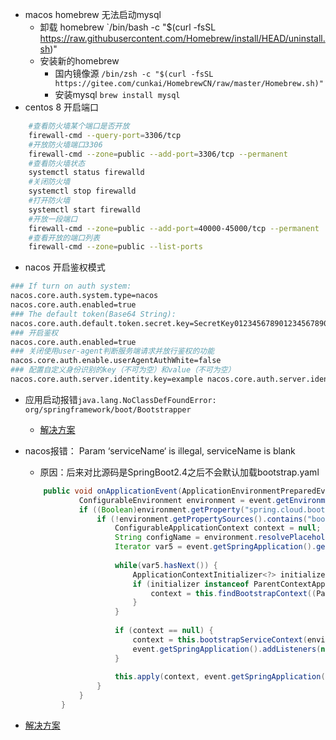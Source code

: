 
- macos homebrew 无法启动mysql
	- 卸载 homebrew `/bin/bash -c "$(curl -fsSL https://raw.githubusercontent.com/Homebrew/install/HEAD/uninstall.sh)"
	- 安装新的homebrew
		- 国内镜像源 `/bin/zsh -c "$(curl -fsSL https://gitee.com/cunkai/HomebrewCN/raw/master/Homebrew.sh)"`
		- 安装mysql `brew install mysql`
- centos 8 开启端口
	
```sh
	#查看防火墙某个端口是否开放
	firewall-cmd --query-port=3306/tcp
	#开放防火墙端口3306
	firewall-cmd --zone=public --add-port=3306/tcp --permanent
	#查看防火墙状态
	systemctl status firewalld
	#关闭防火墙
	systemctl stop firewalld
	#打开防火墙
	systemctl start firewalld
	#开放一段端口
	firewall-cmd --zone=public --add-port=40000-45000/tcp --permanent
	#查看开放的端口列表
	firewall-cmd --zone=public --list-ports
```

- nacos 开启鉴权模式

```sh
### If turn on auth system: 
nacos.core.auth.system.type=nacos 
nacos.core.auth.enabled=true
### The default token(Base64 String): 
nacos.core.auth.default.token.secret.key=SecretKey012345678901234567890123456789012345678901234567890123456789
### 开启鉴权 
nacos.core.auth.enabled=true 
### 关闭使用user-agent判断服务端请求并放行鉴权的功能 
nacos.core.auth.enable.userAgentAuthWhite=false 
### 配置自定义身份识别的key（不可为空）和value（不可为空）
nacos.core.auth.server.identity.key=example nacos.core.auth.server.identity.value=example
```

- 应用启动报错`java.lang.NoClassDefFoundError: org/springframework/boot/Bootstrapper`
	- [解决方案](https://cloud.tencent.com/developer/article/2101701)

- nacos报错： Param ‘serviceName‘ is illegal, serviceName is blank
	- 原因：后来对比源码是SpringBoot2.4之后不会默认加载bootstrap.yaml
	```java
		public void onApplicationEvent(ApplicationEnvironmentPreparedEvent event) {
		        ConfigurableEnvironment environment = event.getEnvironment();
		        if ((Boolean)environment.getProperty("spring.cloud.bootstrap.enabled", Boolean.class, true)) {
		            if (!environment.getPropertySources().contains("bootstrap")) {
		                ConfigurableApplicationContext context = null;
		                String configName = environment.resolvePlaceholders("${spring.cloud.bootstrap.name:bootstrap}");
		                Iterator var5 = event.getSpringApplication().getInitializers().iterator();
		
		                while(var5.hasNext()) {
		                    ApplicationContextInitializer<?> initializer = (ApplicationContextInitializer)var5.next();
		                    if (initializer instanceof ParentContextApplicationContextInitializer) {
		                        context = this.findBootstrapContext((ParentContextApplicationContextInitializer)initializer, configName);
		                    }
		                }
		
		                if (context == null) {
		                    context = this.bootstrapServiceContext(environment, event.getSpringApplication(), configName);
		                    event.getSpringApplication().addListeners(new ApplicationListener[]{new BootstrapApplicationListener.CloseContextOnFailureApplicationListener(context)});
		                }
		
		                this.apply(context, event.getSpringApplication(), environment);
		            }
		        }
		    }
	```

- [解决方案](https://developer.aliyun.com/article/937388)
